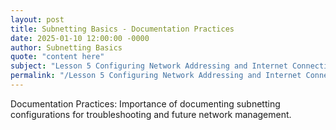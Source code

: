```yaml
---
layout: post
title: Subnetting Basics - Documentation Practices
date: 2025-01-10 12:00:00 -0000
author: Subnetting Basics
quote: "content here"
subject: "Lesson 5 Configuring Network Addressing and Internet Connections"
permalink: "/Lesson 5 Configuring Network Addressing and Internet Connections/Subnetting Basics/Subnetting Basics - Documentation Practices"
---
```


Documentation Practices: Importance of documenting subnetting configurations for troubleshooting and future network management.
